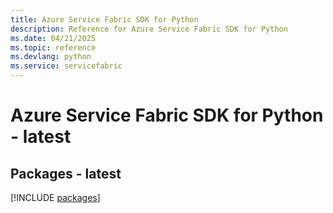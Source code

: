 ```yaml
---
title: Azure Service Fabric SDK for Python
description: Reference for Azure Service Fabric SDK for Python
ms.date: 04/21/2025
ms.topic: reference
ms.devlang: python
ms.service: servicefabric
---
```

# Azure Service Fabric SDK for Python - latest
## Packages - latest
[!INCLUDE [packages](service-fabric-index.md)]